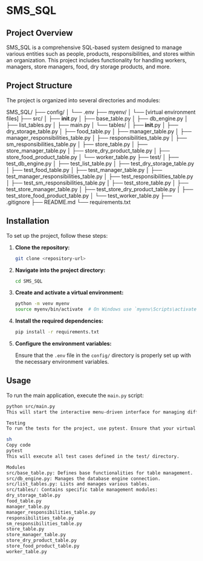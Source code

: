 # SMS_SQL

## Project Overview

SMS_SQL is a comprehensive SQL-based system designed to manage various entities such as people, products, responsibilities, and stores within an organization. This project includes functionality for handling workers, managers, store managers, food, dry storage products, and more.

## Project Structure

The project is organized into several directories and modules:

SMS_SQL/
├── config/
│   └── .env
├── myenv/
│   └── [virtual environment files]
├── src/
│   ├── __init__.py
│   ├── base_table.py
│   ├── db_engine.py
│   ├── list_tables.py
│   ├── main.py
│   └── tables/
│       ├── __init__.py
│       ├── dry_storage_table.py
│       ├── food_table.py
│       ├── manager_table.py
│       ├── manager_responsibilities_table.py
│       ├── responsibilities_table.py
│       ├── sm_responsibilities_table.py
│       ├── store_table.py
│       ├── store_manager_table.py
│       ├── store_dry_product_table.py
│       ├── store_food_product_table.py
│       └── worker_table.py
├── test/
│   ├── test_db_engine.py
│   ├── test_list_table.py
│   ├── test_dry_storage_table.py
│   ├── test_food_table.py
│   ├── test_manager_table.py
│   ├── test_manager_responsibilities_table.py
│   ├── test_responsibilities_table.py
│   ├── test_sm_responsibilities_table.py
│   ├── test_store_table.py
│   ├── test_store_manager_table.py
│   ├── test_store_dry_product_table.py
│   ├── test_store_food_product_table.py
│   └── test_worker_table.py
├── .gitignore
├── README.md
└── requirements.txt


## Installation

To set up the project, follow these steps:

1. **Clone the repository:**

    ```sh
    git clone <repository-url>
    ```

2. **Navigate into the project directory:**

    ```sh
    cd SMS_SQL
    ```

3. **Create and activate a virtual environment:**

    ```sh
    python -m venv myenv
    source myenv/bin/activate  # On Windows use `myenv\Scripts\activate`
    ```

4. **Install the required dependencies:**

    ```sh
    pip install -r requirements.txt
    ```

5. **Configure the environment variables:**

    Ensure that the `.env` file in the `config/` directory is properly set up with the necessary environment variables.

## Usage

To run the main application, execute the `main.py` script:

```sh
python src/main.py
This will start the interactive menu-driven interface for managing different entities.

Testing
To run the tests for the project, use pytest. Ensure that your virtual environment is active and then run:

sh
Copy code
pytest
This will execute all test cases defined in the test/ directory.

Modules
src/base_table.py: Defines base functionalities for table management.
src/db_engine.py: Manages the database engine connection.
src/list_tables.py: Lists and manages various tables.
src/tables/: Contains specific table management modules:
dry_storage_table.py
food_table.py
manager_table.py
manager_responsibilities_table.py
responsibilities_table.py
sm_responsibilities_table.py
store_table.py
store_manager_table.py
store_dry_product_table.py
store_food_product_table.py
worker_table.py
